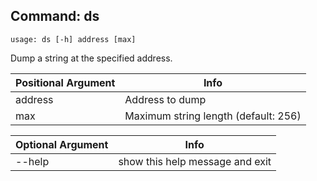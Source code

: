 ## Command: ds ##
```
usage: ds [-h] address [max]
```
Dump a string at the specified address.  

| Positional Argument | Info |
|---------------------|------|
| address | Address to dump |
| max | Maximum string length (default: 256) |

| Optional Argument | Info |
|---------------------|------|
| --help | show this help message and exit |


